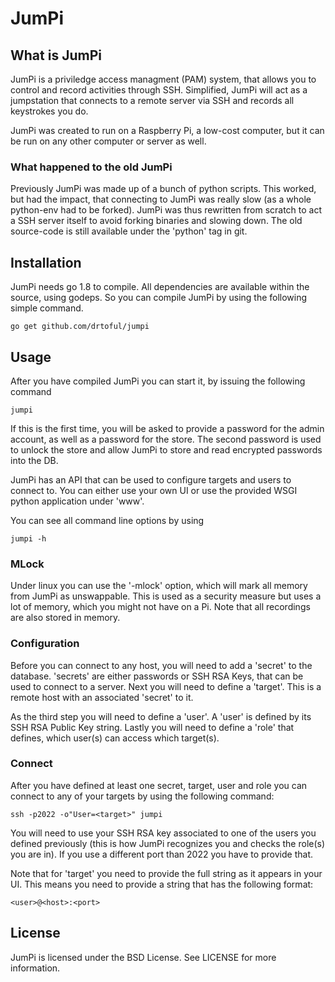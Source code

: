 # JumPi

## What is JumPi

JumPi is a priviledge access managment (PAM) system, that allows you to control and record activities
through SSH. Simplified, JumPi will act as a jumpstation that connects to a remote server via SSH and
records all keystrokes you do.

JumPi was created to run on a Raspberry Pi, a low-cost computer, but it can be run on any other 
computer or server as well.

### What happened to the old JumPi

Previously JumPi was made up of a bunch of python scripts. This worked, but had the impact, that connecting
to JumPi was really slow (as a whole python-env had to be forked). JumPi was thus rewritten from scratch
to act a SSH server itself to avoid forking binaries and slowing down. The old source-code is still
available under the 'python' tag in git.

## Installation

JumPi needs go 1.8 to compile. All dependencies are available within the source, using godeps. So you
can compile JumPi by using the following simple command.

    go get github.com/drtoful/jumpi

## Usage

After you have compiled JumPi you can start it, by issuing the following command

    jumpi

If this is the first time, you will be asked to provide a password for the admin account, as well
as a password for the store. The second password is used to unlock the store and allow JumPi to store
and read encrypted passwords into the DB.

JumPi has an API that can be used to configure targets and users to connect to. You can either use
your own UI or use the provided WSGI python application under 'www'.

You can see all command line options by using 

    jumpi -h

### MLock

Under linux you can use the '-mlock' option, which will mark all memory from JumPi as unswappable.
This is used as a security measure but uses a lot of memory, which you might not have on a Pi. Note
that all recordings are also stored in memory.

### Configuration

Before you can connect to any host, you will need to add a 'secret' to the database. 'secrets' are
either passwords or SSH RSA Keys, that can be used to connect to a server. Next you will need to
define a 'target'. This is a remote host with an associated 'secret' to it.

As the third step you will need to define a 'user'. A 'user' is defined by its SSH RSA Public Key
string. Lastly you will need to define a 'role' that defines, which user(s) can access which 
target(s).

### Connect

After you have defined at least one secret, target, user and role you can connect to any of your
targets by using the following command:

    ssh -p2022 -o"User=<target>" jumpi

You will need to use your SSH RSA key associated to one of the users you defined previously (this
is how JumPi recognizes you and checks the role(s) you are in). If you use a different port than 
2022 you have to provide that.

Note that for 'target' you need to provide the full string as it appears in your UI. This means you
need to provide a string that has the following format:

    <user>@<host>:<port>

## License

JumPi is licensed under the BSD License. See LICENSE for more information.

